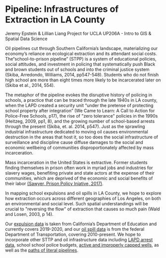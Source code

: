 # Pipeline: Infrastructures of Extraction in LA County
Jeremy Epstein &amp; Lillian Liang
Project for UCLA UP206A - Intro to GIS &amp; Spatial Data Science

Oil pipelines cut through Southern California’s landscape, materializing our economy’s reliance on  ecological extraction and its attendant social costs. The“school-to-prison pipeline” (STPP) is a system of educational policies, social attitudes, and investment in policing that systematically push Black and brown students out of schools and into the criminal justice system (Skiba, Arredondo, Williams, 2014, pp547-548). Students who do not finish high school are more than eight times more likely to be incarcerated later on (Skiba et al., 2014, 554).  

The metaphor of the pipeline evokes the disruptive history of policing in schools, a practice that can be traced through the late 1940s in LA county, when the LAPD created a security unit “under the pretense of protecting school property after integration” (We Came to Learn: A Call to Action for Police-Free Schools, p17), the rise of "zero tolerance" policies in the 1990s (Heitzeg, 2009, pp1, 8), and the growing number of school-based arrests through the present (Skiba, et. al. 2014, p547).  Just as the sprawling industrial infrastructure dedicated to moving oil causes environmental destruction in the areas that host it, so too does the social infrastructure of surveillance and discipline cause diffuse damages to the social and economic wellbeing of communities disproportionately affected by mass incarceration.

Mass incarceration in the United States is extractive.  Former students finding themselves in prison often work in myriad jobs and industries for slavery wages, benefiting private and state actors at the expense of their communities, which are deprived of the economic and social benefits of their labor [(Sawyer, Prison Policy Iniative, 2017)](https://www.prisonpolicy.org/blog/2017/04/10/wages/).

In mapping school expulsions and oil spills in LA County, we hope to explore how extraction occurs across different geographies of Los Angeles, on both an environmental and social level.  Such spatial understandings will be crucial to "reversing the flow" of extraction that causes so much pain (Wald and Losen, 2003, p 14).

Our [expulsion data](https://www.cde.ca.gov/ds/ad/filesed.asp) is taken from California’s Department of Education and currently covers 2019-2020, and our [oil spill data](https://www.phmsa.dot.gov/data-and-statistics/pipeline/distribution-transmission-gathering-lng-and-liquid-accident-and-incident-data) is from the federal Department of Transportation, covering 2010-present.  We hope to incorporate other STTP and oil infrastructure data including [LAPD arrest data](https://data.lacity.org/Public-Safety/Arrest-Data-from-2010-to-2019/yru6-6re4/data), school school police budgets, [active and improperly capped wells](https://maps.conservation.ca.gov/doggr/wellfinder/#/), as well as the [paths of literal pipelines](https://www.eia.gov/maps/layer_info-m.php).
